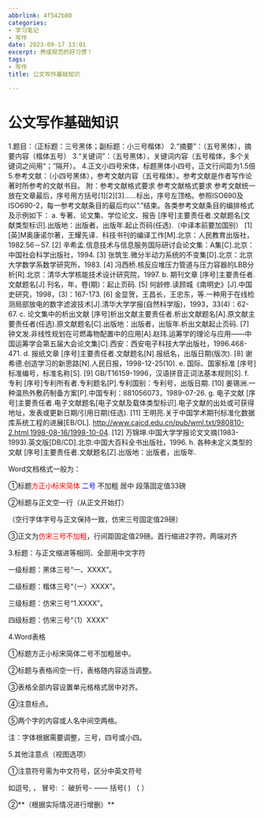 ```yaml
---
abbrlink: 4f542b80
categories:
- 学习笔记
- 写作
date: 2023-09-17 13:01
excerpt: 养成规范的好习惯！
tags:
- 写作
title: 公文写作基础知识

---
```


# 公文写作基础知识

1.题目：（正标题：三号黑体；副标题：小三号楷体）
 2.“摘要”：（五号黑体），摘要内容（楷体五号）
3.“关键词”：（五号黑体），关键词内容（五号楷体，多个关键词之间用“；”隔开）。
4.正文小四号宋体，标题黑体小四号，正文行间距为1.5倍
5.参考文献：（小四号黑体），参考文献内容（五号楷体）。参考文献是作者写作论著时所参考的文献书目。
附：参考文献格式要求
参考文献格式要求
参考文献统一放在文章最后，序号用方括号[1][2][3]……标出，序号左顶格。参照ISO690及ISO690-2，每一参考文献条目的最后均以“.”结束。各类参考文献条目的编排格式及示例如下：
a. 专著、论文集、学位论文、报告
[序号]主要责任者.文献题名[文献类型标识].出版地：出版者，出版年.起止页码(任选).（中译本前要加国别）
[1] [英]M奥康诺尔著，王耀先译．科技书刊的编译工作[M].北京：人民教育出版社，1982.56－57.
[2] 辛希孟.信息技术与信息服务国际研讨会论文集：A集[C].北京：中国社会科学出版社，1994.
[3] 张筑生.微分半动力系统的不变集[D].北京：北京大学数学系数学研究所，1983.
[4] 冯西桥.核反应堆压力管道与压力容器的LBB分析[R].北京：清华大学核能技术设计研究院，1997.
b. 期刊文章
[序号]主要责任者.文献题名[J].刊名，年，卷(期)：起止页码.
[5] 何龄修.读顾城《南明史》[J].中国史研究，1998，(3)：167-173.
[6] 金显贺，王昌长，王忠东，等.一种用于在线检测局部放电的数字滤波技术[J].清华大学学报(自然科学版)，1993，33(4)：62-67.
c. 论文集中的析出文献
[序号]析出文献主要责任者.析出文献题名[A].原文献主要责任者(任选).原文献题名[C].出版地：出版者，出版年.析出文献起止页码.
[7] 钟文发.非线性规划在可燃毒物配置中的应用[A].赵玮.运筹学的理论与应用——中国运筹学会第五届大会论文集[C].西安：西安电子科技大学出版社，1996.468-471.
d. 报纸文章
[序号]主要责任者.文献题名[N].报纸名，出版日期(版次).
[8] 谢希德.创造学习的新思路[N].人民日报，1998-12-25(10).
e. 国际、国家标准
[序号]标准编号，标准名称[S].
[9] GB/T16159-1996，汉语拼音正词法基本规则[S].
f. 专利
[序号]专利所有者.专利题名[P].专利国别：专利号，出版日期.
[10] 姜锡洲.一种温热外敷药制备方案[P].中国专利：881056073，1989-07-26.
g. 电子文献
[序号]主要责任者.电子文献题名[电子文献及载体类型标识].电子文献的出处或可获得地址，发表或更新日期/引用日期(任选).
[11] 王明亮.关于中国学术期刊标准化数据库系统工程的进展[EB/OL]. http://www.cajcd.edu.cn/pub/wml.txt/980810-2.html,1998-08-16/1998-10-04.
[12] 万锦坤.中国大学学报论文文摘(1983-1993).英文版[DB/CD].北京:中国大百科全书出版社，1996.
h. 各种未定义类型的文献
[序号]主要责任者.文献题名[Z].出版地：出版者，出版年.



Word文档格式一般为：

①标题<font color='red'>方正小标宋简体</font>    <font color='blue'>二号</font>  不加粗 居中 段落固定值33磅

②标题与正文空一行（从正文开始打）

（空行字体字号与正文保持一致，仿宋三号固定值29磅）

③正文为<font color='red'>仿宋三号不加粗</font>，行间距固定值29磅。首行缩进2字符。两端对齐

  

3.标题：与正文缩进等相同、全部用中文字符

一级标题：黑体三号“一、XXXX”。

二级标题：楷体三号“（一）XXXX”。

三级标题：仿宋三号“1.XXXX”。

四级标题：仿宋三号“（1）XXXX”

4.Word表格

①标题方正小标宋简体二号不加粗居中。

②标题与表格间空一行，表格随内容适当调整。

③表格全部内容设置单元格格式居中对齐。

④注意标点。

⑤两个字的内容或人名中间空两格。

注：字体根据需要调整，三号，四号或小四。

5.其他注意点（视图选项）

①注意符号需为中文符号，区分中英文符号

如逗号, ， 冒号: ： 破折号- —— 括号( ) （ ）

②**（根据实际情况进行增删）**